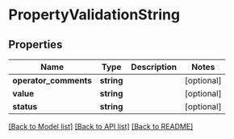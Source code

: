 # PropertyValidationString

## Properties
Name | Type | Description | Notes
------------ | ------------- | ------------- | -------------
**operator_comments** | **string** |  | [optional] 
**value** | **string** |  | [optional] 
**status** | **string** |  | [optional] 

[[Back to Model list]](../README.md#documentation-for-models) [[Back to API list]](../README.md#documentation-for-api-endpoints) [[Back to README]](../README.md)


